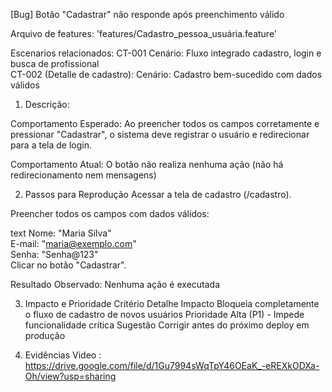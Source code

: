 [Bug] Botão "Cadastrar" não responde após preenchimento válido

Arquivo de features: 'features/Cadastro_pessoa_usuária.feature'

Escenarios relacionados:
CT-001 Cenário: Fluxo integrado cadastro, login e busca de profissional  
CT-002 (Detalle de cadastro):   Cenário: Cadastro bem-sucedido com dados válidos

1. Descrição:

Comportamento Esperado: Ao preencher todos os campos corretamente e pressionar "Cadastrar", o sistema deve registrar o usuário e redirecionar para a tela de login.

Comportamento Atual: O botão não realiza nenhuma ação (não há redirecionamento nem mensagens)


2. Passos para Reprodução
Acessar a tela de cadastro (/cadastro).

Preencher todos os campos com dados válidos:

text
Nome: "Maria Silva"  
E-mail: "maria@exemplo.com"  
Senha: "Senha@123"  
Clicar no botão "Cadastrar".

Resultado Observado: Nenhuma ação é executada 

3. Impacto e Prioridade
Critério	        Detalhe
Impacto	          Bloqueia completamente o fluxo de cadastro de novos usuários
Prioridade	      Alta (P1) - Impede funcionalidade crítica
Sugestão	        Corrigir antes do próximo deploy em produção

4. Evidências
   Video : https://drive.google.com/file/d/1Gu7994sWqTpY46OEaK_-eREXkODXa-Oh/view?usp=sharing
   




